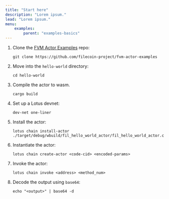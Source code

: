 ```yaml
---
title: "Start here"
description: "Lorem ipsum."
lead: "Lorem ipsum."
menu:
    examples:
        parent: "examples-basics"
---
```


<!-- TODO: create this repo -->
1. Clone the [FVM Actor Examples](https://github.com/filecoin-project/fvm-actor-examples) repo:

    ```shell
    git clone https://github.com/filecoin-project/fvm-actor-examples
    ```

1. Move into the `hello-world` directory:

    ```shell
    cd hello-world
    ```

1. Compile the actor to wasm.

    ```shell
    cargo build
    ```

1. Set up a Lotus devnet:

    ```shell
    dev-net one-liner
    ```

1. Install the actor:

    ```shell
    lotus chain install-actor ./target/debug/wbuild/fil_hello_world_actor/fil_hello_world_actor.compact.wasm
    ```

1. Instantiate the actor:

    ```shell
    lotus chain create-actor <code-cid> <encoded-params>
    ```

1. Invoke the actor:

    ```shell
    lotus chain invoke <address> <method_num>
    ```

1. Decode the output using `base64`:

    ```shell
    echo "<output>" | base64 -d
    ```
